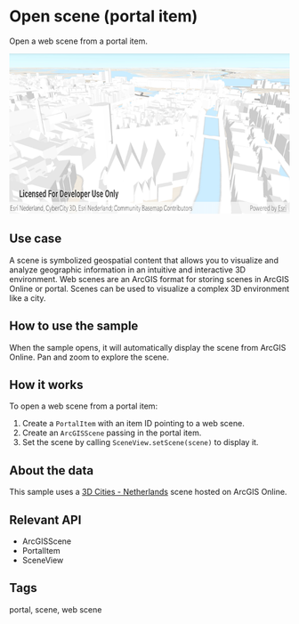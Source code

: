 # Open scene (portal item)

Open a web scene from a portal item.

![Image of open a scene portal item](open-scene-portal-item.png)

## Use case

A scene is symbolized geospatial content that allows you to visualize and analyze geographic information in an intuitive and interactive 3D environment. Web scenes are an ArcGIS format for storing scenes in ArcGIS Online or portal. Scenes can be used to visualize a complex 3D environment like a city.

## How to use the sample

When the sample opens, it will automatically display the scene from ArcGIS Online. Pan and zoom to explore the scene.

## How it works

To open a web scene from a portal item:

1. Create a `PortalItem` with an item ID pointing to a web scene.
2. Create an `ArcGISScene` passing in the portal item.
3. Set the scene by calling `SceneView.setScene(scene)` to display it.

## About the data

This sample uses a [3D Cities - Netherlands](https://www.arcgis.com/home/item.html?id=46c47340708f446ba7f112f139e8ae5e) scene hosted on ArcGIS Online.

## Relevant API

* ArcGISScene
* PortalItem
* SceneView

## Tags

portal, scene, web scene
